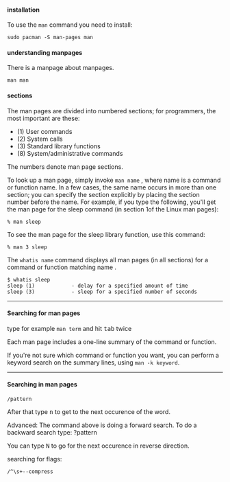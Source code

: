#### installation

To use the `man` command you need to install:
```
sudo pacman -S man-pages man
```

#### understanding manpages

There is a manpage about manpages.

```
man man
```

#### sections

The man pages are divided into numbered sections; for programmers, the most
important are these:

- (1) User commands
- (2) System calls
- (3) Standard library functions
- (8) System/administrative commands

The numbers denote man page sections.

To look up a man page, simply invoke `man name` , where name is a
command or function name. In a few cases, the same name occurs in more than one section; you
can specify the section explicitly by placing the section number before the name. For example, if
you type the following, you'll get the man page for the sleep command (in section 1of the Linux
man pages):
```
% man sleep
```
To see the man page for the sleep library function, use this command:
```
% man 3 sleep
```

The `whatis name` command displays all man pages (in all sections) for a command or function matching name .

```
$ whatis sleep
sleep (1)            - delay for a specified amount of time
sleep (3)            - sleep for a specified number of seconds
```

***

#### Searching for man pages

type for example `man term` and hit <kbd>tab</kbd> twice

Each man page includes a one-line summary of the command or function.

If you're not sure which command or function you want, you can perform a keyword search on the
summary lines, using `man -k keyword`.

***
#### Searching in man pages
```
/pattern
```
After that type <kbd>n</kbd> to get to the next occurence of the word.

Advanced:
The command above is doing a forward search.
To do a backward search type:
?pattern

You can type <kbd>N</kbd> to go for the next occurence in reverse direction.

searching for flags:
```
/^\s+--compress
```
